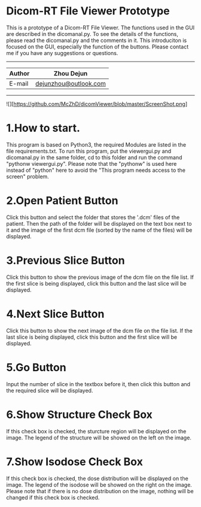Dicom-RT File Viewer Prototype
===============================
This is a prototype of a Dicom-RT File Viewer. The functions used in the GUI are described in the dicomanal.py. To see the details of the functions, please read the dicomanal.py and the comments in it. This introduciton is focused on the GUI, especially the function of the buttons. Please contact me if you have any suggestions or questions.

****
|Author|Zhou Dejun|
|---|---
|E-mail|dejunzhou@outlook.com
****

![][https://github.com/McZhD/dicomViewer/blob/master/ScreenShot.png]

# 1.How to start.
This program is based on Python3, the required Modules are listed in the file requirements.txt. To run this program, put the viewergui.py and dicomanal.py in the same folder, cd to this folder and run the command "pythonw viewergui.py". Please note that the "pythonw" is used here instead of "python" here to avoid the "This program needs access to the screen" problem.

# 2.Open Patient Button
Click this button and select the folder that stores the '.dcm' files of the patient. Then the path of the folder will be displayed on the text box next to it and the image of the first dcm file (sorted by the name of the files) will be displayed.

# 3.Previous Slice Button
Click this button to show the previous image of the dcm file on the file list. If the first slice is being displayed, click this button and the last slice will be displayed.

# 4.Next Slice Button
Click this button to show the next image of the dcm file on the file list. If the last slice is being displayed, click this button and the first slice will be displayed.

# 5.Go Button
Input the number of slice in the textbox before it, then click this button and the required slice will be displayed.

# 6.Show Structure Check Box
If this check box is checked, the sturcture region will be displayed on the image. The legend of the structure will be showed on the left on the image.

# 7.Show Isodose Check Box
If this check box is checked, the dose distribution will be displayed on the image. The legend of the isodose will be showed on the right on the image. Please note that if there is no dose distribution on the image, nothing will be changed if this check box is checked.
